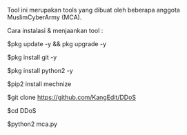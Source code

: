 Tool ini merupakan tools yang dibuat oleh beberapa anggota MuslimCyberArmy (MCA).


Cara instalasi & menjaankan tool :

$pkg update -y && pkg upgrade -y

$pkg install git -y

$pkg install python2 -y

$pip2 install mechnize

$git clone https://github.com/KangEdit/DDoS

$cd DDoS

$python2 mca.py
